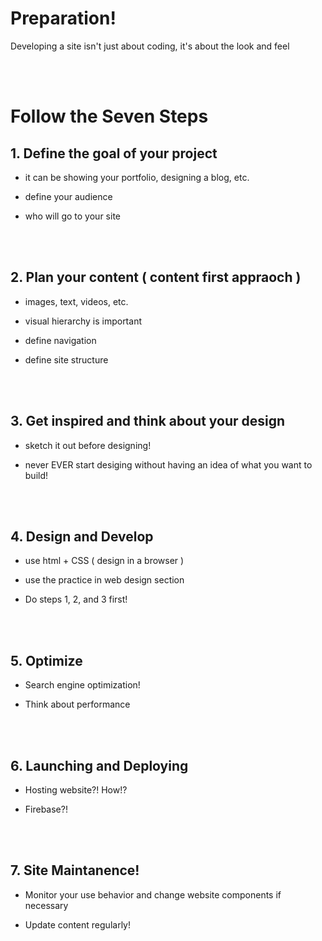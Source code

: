 # Preparation!

Developing a site isn't just about coding, it's about the look and feel

<br>
<br>

# Follow the Seven Steps

## 1. Define the goal of your project

-   it can be showing your portfolio, designing a blog, etc.

-   define your audience

-   who will go to your site

<br>
<br>

## 2. Plan your content ( content first appraoch )

-   images, text, videos, etc.

-   visual hierarchy is important

-   define navigation

-   define site structure

<br>
<br>

## 3. Get inspired and think about your design

-   sketch it out before designing!

-   never EVER start desiging without having an idea of what you want to build!

<br>
<br>

## 4. Design and Develop

-   use html + CSS ( design in a browser )

-   use the practice in web design section

-   Do steps 1, 2, and 3 first!

<br>
<br>

## 5. Optimize

-   Search engine optimization!

-   Think about performance

<br>
<br>

## 6. Launching and Deploying

-   Hosting website?! How!?

-   Firebase?!

<br>
<br>

## 7. Site Maintanence!

-   Monitor your use behavior and change website components if necessary

-   Update content regularly!

<br>
<br>
